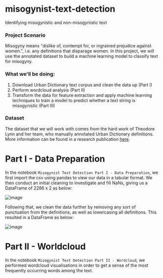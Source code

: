 # misogynist-text-detection
Identifying misogynistic and non-misogynistic text

### Project Scenario
Misogyny means "dislike of, contempt for, or ingrained prejudice against women.", i.e. any definitions that disparage women.
In this project, we will use the annotated dataset to build a machine learning model to classify text for misogyny.

### What we'll be doing:
1. Download Urban Dictionary text corpus and clean the data up (Part I)
2. Perform wordcloud analysis (Part II)
3. Transform the data for feature extraction and apply machine learning techniques to train a model to predict whether a text string is misogynistic  (Part III)

### Dataset
The dataset that we will work with comes from the hard work of Theodore Lynn and her team, who manually annotated Urban Dictionary definitions. More information can be found in a research publication <a href='https://www.sciencedirect.com/science/article/pii/S2352340919305773'>here</a>.

# Part I - Data Preparation
In the notebook `Misogynist Text Detection Part I - Data Preparation`, we first import the csv using pandas to view our data in a tabular format. We then conduct an initial cleaning to investigate and fill NaNs, giving us a DataFrame of 2286 x 2 as below:

![image](https://user-images.githubusercontent.com/101868958/185730329-b581670d-1093-49be-867d-6bf1dd022289.png)

Following that, we clean the data further by removing any sort of punctuation from the definitions, as well as lowercasing all definitions. This resulted in a DataFrame as below:

![image](https://user-images.githubusercontent.com/101868958/185730395-2a24d447-ae14-4df0-a4e6-0c75cf61ef4e.png)

# Part II - Worldcloud
In the notebook `Misogynist Text Detection Part II - Wordcloud`, we performed wordcloud visualisations in order to get a sense of the most frequently occurring words among the text.

